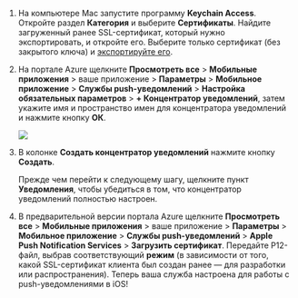 
1. На компьютере Mac запустите программу **Keychain Access**. Откройте раздел **Категория** и выберите **Сертификаты**. Найдите загруженный ранее SSL-сертификат, который нужно экспортировать, и откройте его. Выберите только сертификат (без закрытого ключа) и [экспортируйте его](https://support.apple.com/kb/PH20122?locale=en_US).
2. На портале Azure щелкните **Просмотреть все** > **Мобильные приложения** > ваше приложение > **Параметры** > **Мобильное приложение** > **Службы push-уведомлений** > **Настройка обязательных параметров** > **+ Концентратор уведомлений**, затем укажите имя и пространство имен для концентратора уведомлений и нажмите кнопку **ОК**.
   
   ![][1]
3. В колонке **Создать концентратор уведомлений** нажмите кнопку **Создать**.
   
    Прежде чем перейти к следующему шагу, щелкните пункт **Уведомления**, чтобы убедиться в том, что концентратор уведомлений полностью настроен. 
4. В предварительной версии портала Azure щелкните **Просмотреть все** > **Мобильные приложения** > ваше приложение > **Параметры** > **Мобильное приложение** > **Службы push-уведомлений** > **Apple Push Notification Services** > **Загрузить сертификат**. Передайте P12-файл, выбрав соответствующий **режим** (в зависимости от того, какой SSL-сертификат клиента был создан ранее — для разработки или распространения). Теперь ваша служба настроена для работы с push-уведомлениями в iOS!

[1]: ./media/app-service-mobile-apns-configure-push-preview/mobile-push-notification-hub.png

<!---HONumber=Oct15_HO3-->